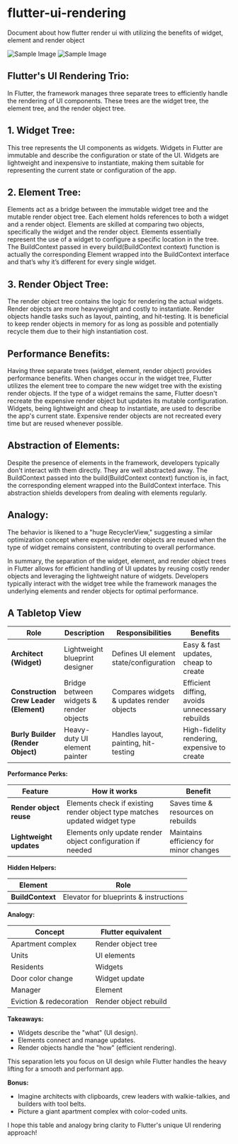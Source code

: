 # flutter-ui-rendering
Document about how flutter render ui with utilizing the benefits of widget, element and render object


![Sample Image](flutter_ui_rendering.png)
![Sample Image](flutter_ui_rendering_overview.png)


## Flutter's UI Rendering Trio:
In Flutter, the framework manages three separate trees to efficiently handle the rendering of UI components. These trees are the widget tree, the element tree, and the render object tree.

## 1.  Widget Tree:

This tree represents the UI components as widgets. Widgets in Flutter are immutable and describe the configuration or state of the UI.
        Widgets are lightweight and inexpensive to instantiate, making them suitable for representing the current state or configuration of the app.

## 2.  Element Tree:

Elements act as a bridge between the immutable widget tree and the mutable render object tree.
        Each element holds references to both a widget and a render object. Elements are skilled at comparing two objects, specifically the widget and the render object.
        Elements essentially represent the use of a widget to configure a specific location in the tree.
The BuildContext passed in every build(BuildContext context) function is actually the corresponding Element wrapped into the BuildContext interface and that’s why it’s different for every single widget.

## 3.  Render Object Tree:

The render object tree contains the logic for rendering the actual widgets. Render objects are more heavyweight and costly to instantiate.
        Render objects handle tasks such as layout, painting, and hit-testing.
        It is beneficial to keep render objects in memory for as long as possible and potentially recycle them due to their high instantiation cost.



##  Performance Benefits:

Having three separate trees (widget, element, render object) provides performance benefits.
    When changes occur in the widget tree, Flutter utilizes the element tree to compare the new widget tree with the existing render objects.
    If the type of a widget remains the same, Flutter doesn't recreate the expensive render object but updates its mutable configuration.
    Widgets, being lightweight and cheap to instantiate, are used to describe the app's current state. Expensive render objects are not recreated every time but are reused whenever possible.


##  Abstraction of Elements:

Despite the presence of elements in the framework, developers typically don't interact with them directly. They are well abstracted away.
    The BuildContext passed into the build(BuildContext context) function is, in fact, the corresponding element wrapped into the BuildContext interface.
    This abstraction shields developers from dealing with elements regularly.

##  Analogy:
The behavior is likened to a "huge RecyclerView," suggesting a similar optimization concept where expensive render objects are reused when the type of widget remains consistent, contributing to overall performance.

In summary, the separation of the widget, element, and render object trees in Flutter allows for efficient handling of UI updates by reusing costly render objects and leveraging the lightweight nature of widgets. Developers typically interact with the widget tree while the framework manages the underlying elements and render objects for optimal performance.

## A Tabletop View

| Role | Description | Responsibilities | Benefits |
|---|---|---|---|
| **Architect (Widget)** | Lightweight blueprint designer | Defines UI element state/configuration | Easy & fast updates, cheap to create |
| **Construction Crew Leader (Element)** | Bridge between widgets & render objects | Compares widgets & updates render objects | Efficient diffing, avoids unnecessary rebuilds |
| **Burly Builder (Render Object)** | Heavy-duty UI element painter | Handles layout, painting, hit-testing | High-fidelity rendering, expensive to create |

**Performance Perks:**

| Feature | How it works | Benefit |
|---|---|---|
| **Render object reuse** | Elements check if existing render object type matches updated widget type | Saves time & resources on rebuilds |
| **Lightweight updates** | Elements only update render object configuration if needed | Maintains efficiency for minor changes |

**Hidden Helpers:**

| Element | Role |
|---|---|
| **BuildContext** | Elevator for blueprints & instructions |

**Analogy:**

| Concept | Flutter equivalent |
|---|---|
| Apartment complex | Render object tree |
| Units | UI elements |
| Residents | Widgets |
| Door color change | Widget update |
| Manager | Element |
| Eviction & redecoration | Render object rebuild |

**Takeaways:**

- Widgets describe the "what" (UI design).
- Elements connect and manage updates.
- Render objects handle the "how" (efficient rendering).

This separation lets you focus on UI design while Flutter handles the heavy lifting for a smooth and performant app.

**Bonus:**

- Imagine architects with clipboards, crew leaders with walkie-talkies, and builders with tool belts.
- Picture a giant apartment complex with color-coded units.

I hope this table and analogy bring clarity to Flutter's unique UI rendering approach!


